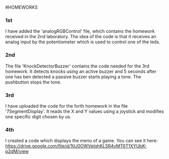 #HOMEWORKS

### 1st 
I have added the 'analogRGBControl' file, which contains the homework received in the 2nd laboratory. The idea of the code is that it receives an analog input by the potentiometer which is used to control one of the leds.

### 2nd
The file 'KnockDetectorBuzzer' contains the code needed for the 3rd homework. It detects knocks using an active buzzer and 5 seconds after one has ben detected a passive buzzer starts playing a tone. The pushbutton stops the tone.

### 3rd 
I have uploaded the code for the forth homework in the file '7SegmentDisplay'. It reads the X and Y values using a joystick and modifies one specific digit chosen by us.

### 4th
I created a code which displays the menu of a game. You can see it here: https://drive.google.com/file/d/1tIJ0OWVelqhKL5R4vMT6T1XYUbK-p2dM/view
